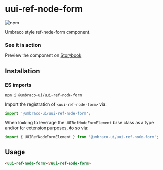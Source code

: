 # uui-ref-node-form

![npm](https://img.shields.io/npm/v/@umbraco-ui/uui-ref-node-form?logoColor=%231B264F)

Umbraco style ref-node-form component.

### See it in action

Preview the component on [Storybook](http://localhost:6006/?path=/story/uui-ref-node-form)

## Installation

### ES imports

```zsh
npm i @umbraco-ui/uui-ref-node-form
```

Import the registration of `<uui-ref-node-form>` via:

```javascript
import '@umbraco-ui/uui-ref-node-form';
```

When looking to leverage the `UUIRefNodeFormElement` base class as a type and/or for extension purposes, do so via:

```javascript
import { UUIRefNodeFormElement } from '@umbraco-ui/uui-ref-node-form';
```

## Usage

```html
<uui-ref-node-form></uui-ref-node-form>
```
